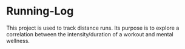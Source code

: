 # Running-Log

This project is used to track distance runs. Its purpose is to explore a correlation between the intensity/duration of a workout and mental wellness. 
